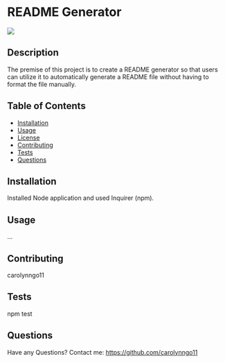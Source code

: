 # README Generator

![](https://img.shields.io/badge/License-Apache-blue)

## Description
The premise of this project is to create a README generator so that users can utilize it to automatically generate a README file without having to format the file manually.

## Table of Contents
      
- [Installation](#installation)
- [Usage](#usage)
- [License](#license)
- [Contributing](#contributing)
- [Tests](#tests)
- [Questions](#questions)
      
## Installation
Installed Node application and used Inquirer (npm).

## Usage
...

## Contributing
carolynngo11

## Tests
npm test

## Questions
Have any Questions? Contact me: https://github.com/carolynngo11
